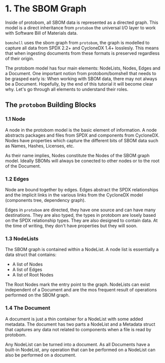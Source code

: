 # 1. The SBOM Graph

Inside of protobom, all SBOM data is represented as a directed graph. This model
is a direct inheritance from `protobom` the universal I/O layer to work
with Software Bill of Materials data.

`bomshell` uses the sbom graph from `protobom`, the graph is modelled to capture
all data from SPDX 2.2+ and CycloneDX 1.4+ losslesly. This means that when
ingesting documents from these formats is preserved regardless of their origin.

The protobom model has four main elements: NodeLists, Nodes, Edges and a Document.
One important notion from protobom/bomshell that needs to be grasped early is:
When working with SBOM data, there may not always be a Document. Hopefully, by
the end of this tutorial it will become clear why. Let's go through all elements
to understand their roles.

## The `protobom` Building Blocks

### 1.1 Node

A node in the protobom model is the basic element of information. A node abstracts
packages and files from SPDX and components from CycloneDX. Nodes have properties
which capture the different bits of SBOM data such as Names, Hashes, Licenses, etc.

As their name implies, Nodes constitute the Nodes of the SBOM graph model. Ideally 
SBOMs will always be conected to other nodes or to the root of the Document.

### 1.2 Edges

Node are bound together by edges. Edges abstract the SPDX relationships and the
implicit links in the various links from the CycloneDX model (components tree,
dependency graph).

Edges in `protobom` are directed, they have one source and can have many
destinations. They are also typed, the types in protobom are losely based on the
SPDX relationship types. They are also designed to contain data. At the time
of writing, they don't have properties but they will soon.

### 1.3 NodeLists

The SBOM graph is contained within a NodeList. A node list is essentially a
data struct that contains:

- A list of Nodes
- A list of Edges
- A list of Root Nodes

The Root Nodes mark the entry point to the graph. NodeLists can exist independent
of a Document and are the mos frequent result of operations performed on the 
SBOM graph.

### 1.4 The Document

A document is just a thin container for a NodeList with some added metadata.
The document has two parts a NodeList and a Metadata struct that captures any
data not related to components when a file is read by protobom.

Any NodeList can be turned into a document. As all Documents have a built-in NodeList,
any operation that can be performed on a NodeList can also be performed on a document. 

